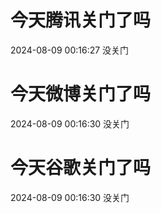 # 今天腾讯关门了吗

2024-08-09 00:16:27 没关门

# 今天微博关门了吗

2024-08-09 00:16:30 没关门

# 今天谷歌关门了吗

2024-08-09 00:16:30 没关门

